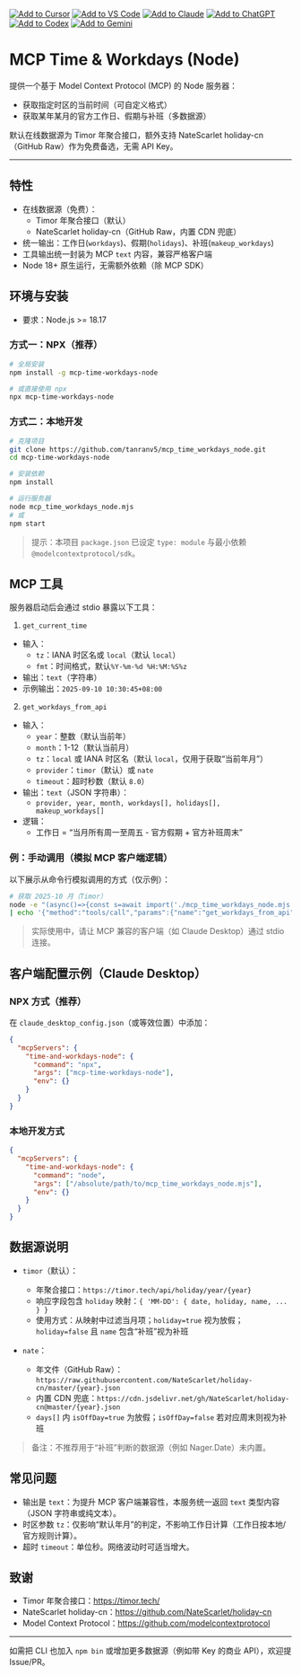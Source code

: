 [![Add to Cursor](https://fastmcp.me/badges/cursor_dark.svg)](https://fastmcp.me/MCP/Details/1045/time-and-workdays-timor-api)
[![Add to VS Code](https://fastmcp.me/badges/vscode_dark.svg)](https://fastmcp.me/MCP/Details/1045/time-and-workdays-timor-api)
[![Add to Claude](https://fastmcp.me/badges/claude_dark.svg)](https://fastmcp.me/MCP/Details/1045/time-and-workdays-timor-api)
[![Add to ChatGPT](https://fastmcp.me/badges/chatgpt_dark.svg)](https://fastmcp.me/MCP/Details/1045/time-and-workdays-timor-api)
[![Add to Codex](https://fastmcp.me/badges/codex_dark.svg)](https://fastmcp.me/MCP/Details/1045/time-and-workdays-timor-api)
[![Add to Gemini](https://fastmcp.me/badges/gemini_dark.svg)](https://fastmcp.me/MCP/Details/1045/time-and-workdays-timor-api)

# MCP Time & Workdays (Node)

提供一个基于 Model Context Protocol (MCP) 的 Node 服务器：
- 获取指定时区的当前时间（可自定义格式）
- 获取某年某月的官方工作日、假期与补班（多数据源）

默认在线数据源为 Timor 年聚合接口，额外支持 NateScarlet holiday-cn（GitHub Raw）作为免费备选，无需 API Key。

---

## 特性
- 在线数据源（免费）：
  - Timor 年聚合接口（默认）
  - NateScarlet holiday-cn（GitHub Raw，内置 CDN 兜底）
- 统一输出：工作日(`workdays`)、假期(`holidays`)、补班(`makeup_workdays`)
- 工具输出统一封装为 MCP `text` 内容，兼容严格客户端
- Node 18+ 原生运行，无需额外依赖（除 MCP SDK）




## 环境与安装
- 要求：Node.js >= 18.17

### 方式一：NPX（推荐）
```bash
# 全局安装
npm install -g mcp-time-workdays-node

# 或直接使用 npx
npx mcp-time-workdays-node
```

### 方式二：本地开发
```bash
# 克隆项目
git clone https://github.com/tanranv5/mcp_time_workdays_node.git
cd mcp-time-workdays-node

# 安装依赖
npm install

# 运行服务器
node mcp_time_workdays_node.mjs
# 或
npm start
```

> 提示：本项目 `package.json` 已设定 `type: module` 与最小依赖 `@modelcontextprotocol/sdk`。

## MCP 工具
服务器启动后会通过 stdio 暴露以下工具：

1) `get_current_time`
- 输入：
  - `tz`：IANA 时区名或 `local`（默认 `local`）
  - `fmt`：时间格式，默认`%Y-%m-%d %H:%M:%S%z`
- 输出：`text`（字符串）
- 示例输出：`2025-09-10 10:30:45+08:00`

2) `get_workdays_from_api`
- 输入：
  - `year`：整数（默认当前年）
  - `month`：1-12（默认当前月）
  - `tz`：`local` 或 IANA 时区名（默认 `local`，仅用于获取“当前年月”）
  - `provider`：`timor`（默认）或 `nate`
  - `timeout`：超时秒数（默认 `8.0`）
- 输出：`text`（JSON 字符串）：
  - `provider, year, month, workdays[], holidays[], makeup_workdays[]`
- 逻辑：
  - 工作日 = “当月所有周一至周五 - 官方假期 + 官方补班周末”

### 例：手动调用（模拟 MCP 客户端逻辑）
以下展示从命令行模拟调用的方式（仅示例）：
```bash
# 获取 2025-10 月（Timor）
node -e "(async()=>{const s=await import('./mcp_time_workdays_node.mjs');})();" \
| echo '{"method":"tools/call","params":{"name":"get_workdays_from_api","arguments":{"year":2025,"month":10,"provider":"timor"}}}'
```

> 实际使用中，请让 MCP 兼容的客户端（如 Claude Desktop）通过 stdio 连接。

## 客户端配置示例（Claude Desktop）

### NPX 方式（推荐）
在 `claude_desktop_config.json`（或等效位置）中添加：
```json
{
  "mcpServers": {
    "time-and-workdays-node": {
      "command": "npx",
      "args": ["mcp-time-workdays-node"],
      "env": {}
    }
  }
}
```

### 本地开发方式
```json
{
  "mcpServers": {
    "time-and-workdays-node": {
      "command": "node",
      "args": ["/absolute/path/to/mcp_time_workdays_node.mjs"],
      "env": {}
    }
  }
}
```

## 数据源说明
- `timor`（默认）：
  - 年聚合接口：`https://timor.tech/api/holiday/year/{year}`
  - 响应字段包含 `holiday` 映射：`{ 'MM-DD': { date, holiday, name, ... } }`
  - 使用方式：从映射中过滤当月项；`holiday=true` 视为放假；`holiday=false` 且 `name` 包含“补班”视为补班

- `nate`：
  - 年文件（GitHub Raw）：`https://raw.githubusercontent.com/NateScarlet/holiday-cn/master/{year}.json`
  - 内置 CDN 兜底：`https://cdn.jsdelivr.net/gh/NateScarlet/holiday-cn@master/{year}.json`
  - `days[]` 内 `isOffDay=true` 为放假；`isOffDay=false` 若对应周末则视为补班

> 备注：不推荐用于“补班”判断的数据源（例如 Nager.Date）未内置。


## 常见问题
- 输出是 `text`：为提升 MCP 客户端兼容性，本服务统一返回 `text` 类型内容（JSON 字符串或纯文本）。
- 时区参数 `tz`：仅影响“默认年月”的判定，不影响工作日计算（工作日按本地/官方规则计算）。
- 超时 `timeout`：单位秒。网络波动时可适当增大。

## 致谢
- Timor 年聚合接口：https://timor.tech/
- NateScarlet holiday-cn：https://github.com/NateScarlet/holiday-cn
- Model Context Protocol：https://github.com/modelcontextprotocol

---

如需把 CLI 也加入 `npm bin` 或增加更多数据源（例如带 Key 的商业 API），欢迎提 Issue/PR。

